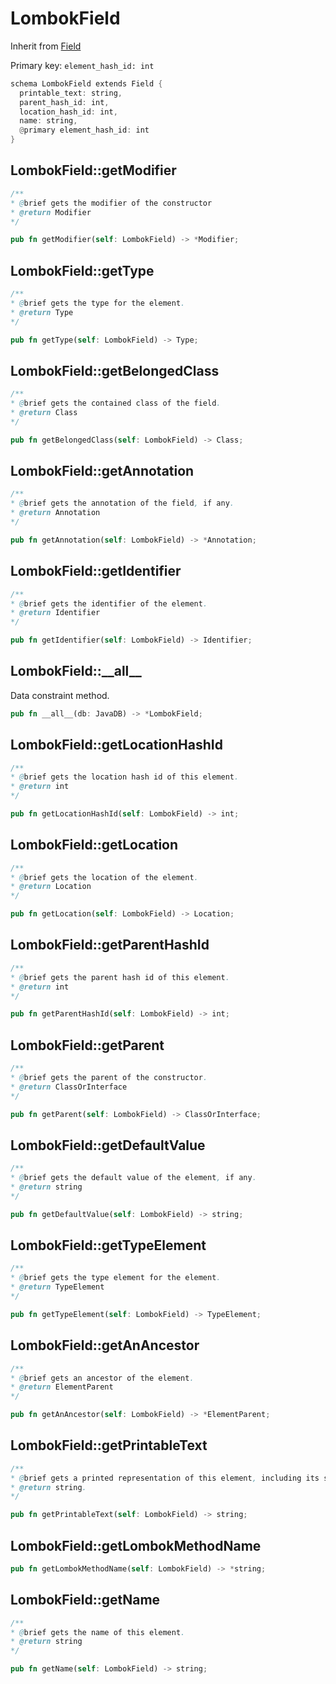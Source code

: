 # LombokField

Inherit from [Field](./Field.md)

Primary key: `element_hash_id: int`

```rust
schema LombokField extends Field {
  printable_text: string,
  parent_hash_id: int,
  location_hash_id: int,
  name: string,
  @primary element_hash_id: int
}
```
## LombokField::getModifier

```java
/**
* @brief gets the modifier of the constructor
* @return Modifier 
*/
```
```rust
pub fn getModifier(self: LombokField) -> *Modifier;
```
## LombokField::getType

```java
/**
* @brief gets the type for the element.
* @return Type
*/
```
```rust
pub fn getType(self: LombokField) -> Type;
```
## LombokField::getBelongedClass

```java
/**
* @brief gets the contained class of the field.
* @return Class 
*/
```
```rust
pub fn getBelongedClass(self: LombokField) -> Class;
```
## LombokField::getAnnotation

```java
/**
* @brief gets the annotation of the field, if any.
* @return Annotation 
*/
```
```rust
pub fn getAnnotation(self: LombokField) -> *Annotation;
```
## LombokField::getIdentifier

```java
/**
* @brief gets the identifier of the element.
* @return Identifier 
*/
```
```rust
pub fn getIdentifier(self: LombokField) -> Identifier;
```
## LombokField::\_\_all\_\_

Data constraint method.

```rust
pub fn __all__(db: JavaDB) -> *LombokField;
```
## LombokField::getLocationHashId

```java
/**
* @brief gets the location hash id of this element.
* @return int
*/
```
```rust
pub fn getLocationHashId(self: LombokField) -> int;
```
## LombokField::getLocation

```java
/**
* @brief gets the location of the element.
* @return Location 
*/
```
```rust
pub fn getLocation(self: LombokField) -> Location;
```
## LombokField::getParentHashId

```java
/**
* @brief gets the parent hash id of this element.
* @return int
*/
```
```rust
pub fn getParentHashId(self: LombokField) -> int;
```
## LombokField::getParent

```java
/**
* @brief gets the parent of the constructor.
* @return ClassOrInterface 
*/
```
```rust
pub fn getParent(self: LombokField) -> ClassOrInterface;
```
## LombokField::getDefaultValue

```java
/**
* @brief gets the default value of the element, if any.
* @return string 
*/
```
```rust
pub fn getDefaultValue(self: LombokField) -> string;
```
## LombokField::getTypeElement

```java
/**
* @brief gets the type element for the element.
* @return TypeElement
*/
```
```rust
pub fn getTypeElement(self: LombokField) -> TypeElement;
```
## LombokField::getAnAncestor

```java
/**
* @brief gets an ancestor of the element.
* @return ElementParent 
*/
```
```rust
pub fn getAnAncestor(self: LombokField) -> *ElementParent;
```
## LombokField::getPrintableText

```java
/**
* @brief gets a printed representation of this element, including its structure where applicable.
* @return string.
*/
```
```rust
pub fn getPrintableText(self: LombokField) -> string;
```
## LombokField::getLombokMethodName

```rust
pub fn getLombokMethodName(self: LombokField) -> *string;
```
## LombokField::getName

```java
/**
* @brief gets the name of this element.
* @return string
*/
```
```rust
pub fn getName(self: LombokField) -> string;
```
